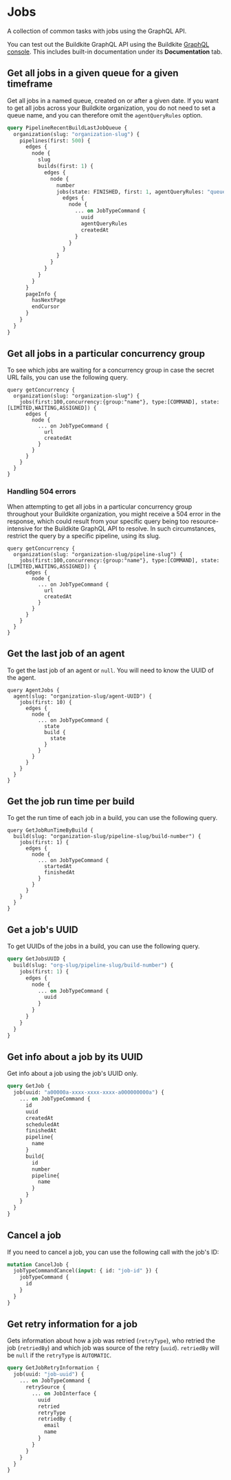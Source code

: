 # Jobs

A collection of common tasks with jobs using the GraphQL API.

You can test out the Buildkite GraphQL API using the Buildkite [GraphQL console](https://buildkite.com/user/graphql/console). This includes built-in documentation under its **Documentation** tab.

## Get all jobs in a given queue for a given timeframe

Get all jobs in a named queue, created on or after a given date. If you want to get all jobs across your Buildkite organization, you do not need to set a queue name, and you can therefore omit the `agentQueryRules` option.

```graphql
query PipelineRecentBuildLastJobQueue {
  organization(slug: "organization-slug") {
    pipelines(first: 500) {
      edges {
        node {
          slug
          builds(first: 1) {
            edges {
              node {
                number
                jobs(state: FINISHED, first: 1, agentQueryRules: "queue=queue-name") {
                  edges {
                    node {
                      ... on JobTypeCommand {
                        uuid
                        agentQueryRules
                        createdAt
                      }
                    }
                  }
                }
              }
            }
          }
        }
      }
      pageInfo {
        hasNextPage
        endCursor
      }
    }
  }
}
```

## Get all jobs in a particular concurrency group

To see which jobs are waiting for a concurrency group in case the secret URL fails, you can use the following query.

```
query getConcurrency {
  organization(slug: "organization-slug") {
    jobs(first:100,concurrency:{group:"name"}, type:[COMMAND], state:[LIMITED,WAITING,ASSIGNED]) {
      edges {
        node {
          ... on JobTypeCommand {
            url
            createdAt
          }
        }
      }
    }
  }
}
```

### Handling 504 errors

When attempting to get all jobs in a particular concurrency group throughout your Buildkite organization, you might receive a 504 error in the response, which could result from your specific query being too resource-intensive for the Buildkite GraphQL API to resolve. In such circumstances, restrict the query by a specific pipeline, using its slug.

```
query getConcurrency {
  organization(slug: "organization-slug/pipeline-slug") {
    jobs(first:100,concurrency:{group:"name"}, type:[COMMAND], state:[LIMITED,WAITING,ASSIGNED]) {
      edges {
        node {
          ... on JobTypeCommand {
            url
            createdAt
          }
        }
      }
    }
  }
}
```

## Get the last job of an agent

To get the last job of an agent or `null`. You will need to know the UUID of the agent.

```
query AgentJobs {
  agent(slug: "organization-slug/agent-UUID") {
    jobs(first: 10) {
      edges {
        node {
          ... on JobTypeCommand {
            state
            build {
              state
            }
          }
        }
      }
    }
  }
}
```

## Get the job run time per build

To get the run time of each job in a build, you can use the following query.

```
query GetJobRunTimeByBuild {
  build(slug: "organization-slug/pipeline-slug/build-number") {
    jobs(first: 1) {
      edges {
        node {
          ... on JobTypeCommand {
            startedAt
            finishedAt
          }
        }
      }
    }
  }
}
```

## Get a job's UUID

To get UUIDs of the jobs in a build, you can use the following query.

```graphql
query GetJobsUUID {
  build(slug: "org-slug/pipeline-slug/build-number") {
    jobs(first: 1) {
      edges {
        node {
          ... on JobTypeCommand {
            uuid
          }
        }
      }
    }
  }
}
```

## Get info about a job by its UUID

Get info about a job using the job's UUID only.

```graphql
query GetJob {
  job(uuid: "a00000a-xxxx-xxxx-xxxx-a000000000a") {
    ... on JobTypeCommand {
      id
      uuid
      createdAt
      scheduledAt
      finishedAt
      pipeline{
        name
      }
      build{
        id
        number
        pipeline{
          name
        }
      }
    }
  }
}
```

## Cancel a job

If you need to cancel a job, you can use the following call with the job's ID:

```graphql
mutation CancelJob {
  jobTypeCommandCancel(input: { id: "job-id" }) {
    jobTypeCommand {
      id
    }
  }
}
```

## Get retry information for a job

Gets information about how a job was retried (`retryType`), who retried the job (`retriedBy`) and which job was source of the retry (`uuid`).
`retriedBy` will be `null` if the `retryType` is `AUTOMATIC`.

```graphql
query GetJobRetryInformation {
  job(uuid: "job-uuid") {
    ... on JobTypeCommand {
      retrySource {
        ... on JobInterface {
          uuid
          retried
          retryType
          retriedBy {
            email
            name
          }
        }
      }
    }
  }
}
```
